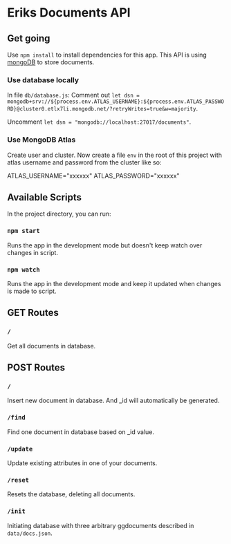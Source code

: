 # Eriks Documents API

## Get going

Use `npm install` to install dependencies for this app. This API is using [mongoDB](https://www.mongodb.com/) to store documents.

### Use database locally

In file `db/database.js`: Comment out `let dsn = mongodb+srv://${process.env.ATLAS_USERNAME}:${process.env.ATLAS_PASSWORD}@cluster0.etlx7li.mongodb.net/?retryWrites=true&w=majority`.

Uncomment `let dsn = "mongodb://localhost:27017/documents"`.

### Use MongoDB Atlas
Create user and cluster. Now create a file `env` in the root of this project with atlas username and password from the cluster like so:

ATLAS_USERNAME="xxxxxx"
ATLAS_PASSWORD="xxxxxx"

## Available Scripts

In the project directory, you can run:

### `npm start`

Runs the app in the development mode but doesn't keep watch over changes in script.

### `npm watch`

Runs the app in the development mode and keep it updated when changes is made to script.

## GET Routes

### `/`

Get all documents in database.

## POST Routes

### `/`

Insert new document in database. And _id will automatically be generated.

### `/find`

Find one document in database based on _id value.

### `/update`

Update existing attributes in one of your documents.

### `/reset`

Resets the database, deleting all documents.

### `/init`

Initiating database with three arbitrary ggdocuments described in `data/docs.json`.



